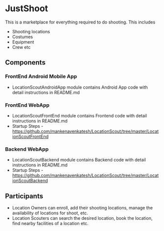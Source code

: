# JustShoot

This is a marketplace for everything required to do shooting. This includes
- Shooting locations
- Costumes
- Equipment
- Crew etc


## Components
### FrontEnd Android Mobile App
- LocationScoutAndroidApp module contains Android App code with detail instructions in README.md

### FrontEnd WebApp
- LocationScoutFrontEnd module contains Frontend code with detail instructions in README.md
- Startup Steps - https://github.com/mankenavenkatesh/LocationScout/tree/master/LocationScoutFrontEnd


### Backend WebApp
- LocationScoutBackend module contains Backend code with detail instructions in README.md
- Startup Steps - https://github.com/mankenavenkatesh/LocationScout/tree/master/LocationScoutBackend



## Participants
- Location Owners can enroll, add their shooting locations, manage the availability of locations for shoot, etc. 
- Location Scouters can search the desired location, book the location, find nearby facilities of a location etc.
 
 
 
